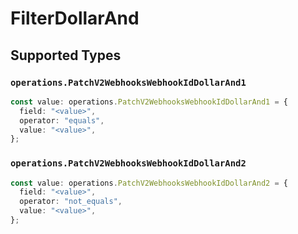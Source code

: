 # FilterDollarAnd


## Supported Types

### `operations.PatchV2WebhooksWebhookIdDollarAnd1`

```typescript
const value: operations.PatchV2WebhooksWebhookIdDollarAnd1 = {
  field: "<value>",
  operator: "equals",
  value: "<value>",
};
```

### `operations.PatchV2WebhooksWebhookIdDollarAnd2`

```typescript
const value: operations.PatchV2WebhooksWebhookIdDollarAnd2 = {
  field: "<value>",
  operator: "not_equals",
  value: "<value>",
};
```

